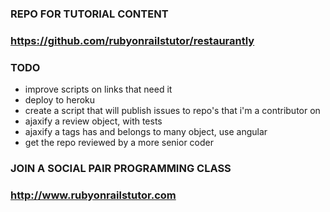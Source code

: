 ### REPO FOR TUTORIAL CONTENT 

### https://github.com/rubyonrailstutor/restaurantly

### TODO

- improve scripts on links that need it
- deploy to heroku
- create a script that will publish issues to repo's that i'm a contributor on
- ajaxify a review object, with tests
- ajaxify a tags has and belongs to many object, use angular
- get the repo reviewed by a more senior coder

### JOIN A SOCIAL PAIR PROGRAMMING CLASS

### http://www.rubyonrailstutor.com
